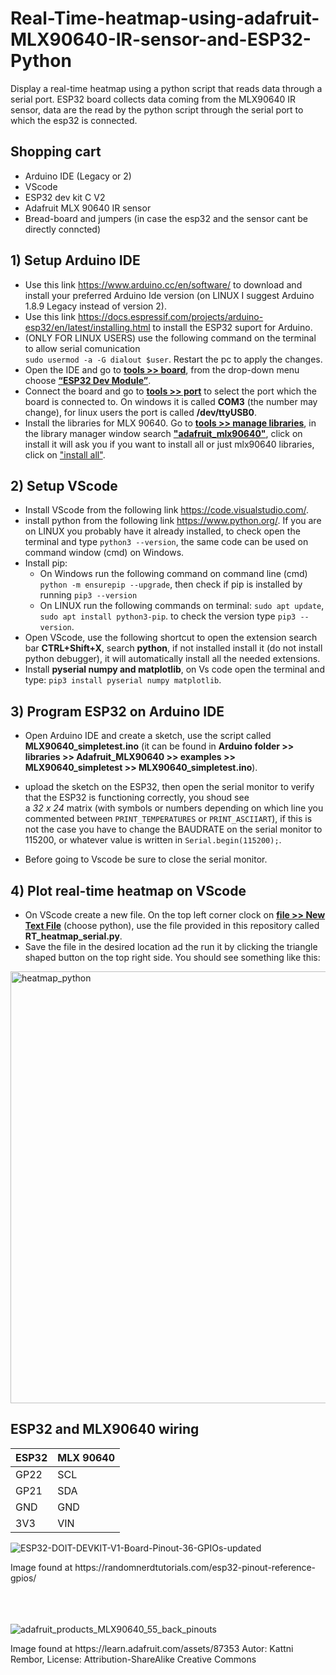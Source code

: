 # Real-Time-heatmap-using-adafruit-MLX90640-IR-sensor-and-ESP32-Python
Display a real-time heatmap using a python script that reads data through a serial port. ESP32 board collects data coming from the MLX90640 IR sensor, data are the read by the python script through the serial port to which the esp32 is connected. 

## Shopping cart
* Arduino IDE (Legacy or 2)
* VScode
* ESP32 dev kit C V2
* Adafruit MLX 90640 IR sensor
* Bread-board and jumpers (in case the esp32 and the sensor cant be directly conncted)

## 1) Setup Arduino IDE
* Use this link https://www.arduino.cc/en/software/ to download and install your preferred Arduino Ide version (on LINUX I suggest Arduino 1.8.9 Legacy instead of version 2).
* Use this link https://docs.espressif.com/projects/arduino-esp32/en/latest/installing.html to install the ESP32 suport for Arduino.
* (ONLY FOR LINUX USERS) use the following command on the terminal to allow serial comunication <br />
   `sudo usermod -a -G dialout $user`. Restart the pc to apply the changes.
* Open the IDE and go to <ins>**tools >> board**</ins>, from the drop-down menu choose <ins>**“ESP32 Dev Module”**</ins>.
* Connect the board and go to <ins>**tools >> port**</ins> to select the port which the board is connected to. On windows it is called __COM3__ (the number may change), for linux users the port is called __/dev/ttyUSB0__.
* Install the libraries for MLX 90640. Go to <ins>**tools >> manage libraries**</ins>, in the library manager window search <ins>**"adafruit_mlx90640"**</ins>, click on install it will ask you if you want to install all or just mlx90640 libraries, click on <ins>"install all"</ins>.

## 2) Setup VScode  
* Install VScode from the following link https://code.visualstudio.com/.
* install python from the following link https://www.python.org/. If you are on LINUX you probably have it already installed, to check open the terminal and type `python3 --version`, the same code can be used on command window (cmd) on Windows.
* Install pip:
    * On Windows run the following command on command line (cmd) `python -m ensurepip --upgrade`, then check if pip is installed by running `pip3 --version`
    * On LINUX run the following commands on terminal: `sudo apt update`, `sudo apt install python3-pip`. to check the version type `pip3 --version`.
* Open VScode, use the following shortcut to open the extension search bar __CTRL+Shift+X__, search __python__, if not installed install it (do not install python debugger), it will automatically install all the needed extensions.
* Install __pyserial numpy and matplotlib__, on Vs code open the terminal and type: `pip3 install pyserial numpy matplotlib`.

## 3) Program ESP32 on Arduino IDE
* Open Arduino IDE and create a sketch, use the script called __MLX90640_simpletest.ino__ (it can be found in __Arduino folder >> libraries >> Adafruit_MLX90640 >> examples >> MLX90640_simpletest >> MLX90640_simpletest.ino__).

* upload the sketch on the ESP32, then open the serial monitor to verify that the ESP32 is functioning correctly, you shoud see <br />
  a  _32 x 24_ matrix (with symbols or numbers depending on which line you commented between `PRINT_TEMPERATURES` or `PRINT_ASCIIART`), if this is not the case you have to change the BAUDRATE on the serial monitor to 115200, or whatever value is written in `Serial.begin(115200);`.
* Before going to Vscode be sure to close the serial monitor.

## 4) Plot real-time heatmap on VScode 
* On VScode create a new file. On the top left corner clock on <ins>**file >> New Text File**</ins> (choose python), use the file provided in this repository called __RT_heatmap_serial.py__.
* Save the file in the desired location ad the run it by clicking the triangle shaped button on the top right side. You should see something like this:
<img width="1102" height="691" alt="heatmap_python" src="https://github.com/user-attachments/assets/a9a9f6ae-acb7-4677-9189-cf03deffa437" />

## ESP32 and MLX90640 wiring
| ESP32  | MLX 90640 |
| ------------- | ------------- |
| GP22  | SCL  |
| GP21  | SDA  |
| GND  | GND  |
| 3V3  | VIN  |


![ESP32-DOIT-DEVKIT-V1-Board-Pinout-36-GPIOs-updated](https://github.com/user-attachments/assets/230f8e6d-63ad-4918-add3-b66e808cf87b)
<figcaption>Image found at https://randomnerdtutorials.com/esp32-pinout-reference-gpios/</figcaption> <br />
<br />
<br />

![adafruit_products_MLX90640_55_back_pinouts](https://github.com/user-attachments/assets/94942398-c675-446f-999e-6b3590b8639b)
<figcaption>Image found at https://learn.adafruit.com/assets/87353 Autor: Kattni Rembor, License: Attribution-ShareAlike Creative Commons</figcaption>

